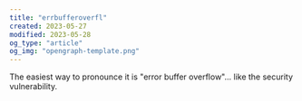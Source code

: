 ```yaml
---
title: "errbufferoverfl"
created: 2023-05-27
modified: 2023-05-28
og_type: "article"
og_img: "opengraph-template.png"
---
```


The easiest way to pronounce it is "error buffer overflow"... like the security vulnerability.